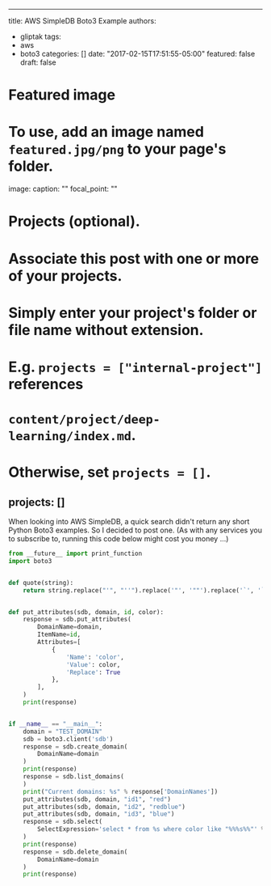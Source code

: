 
---
title: AWS SimpleDB Boto3 Example
authors:
- gliptak
tags:
- aws
- boto3
categories: []
date: "2017-02-15T17:51:55-05:00"
featured: false
draft: false

# Featured image
# To use, add an image named `featured.jpg/png` to your page's folder. 
image:
  caption: ""
  focal_point: ""

# Projects (optional).
#   Associate this post with one or more of your projects.
#   Simply enter your project's folder or file name without extension.
#   E.g. `projects = ["internal-project"]` references 
#   `content/project/deep-learning/index.md`.
#   Otherwise, set `projects = []`.
projects: []
---

When looking into AWS SimpleDB, a quick search didn't return any short Python Boto3 examples. So I decided to post one.
(As with any services you to subscribe to, running this code below might cost you money ...)

```python
from __future__ import print_function
import boto3


def quote(string):
    return string.replace("'", "''").replace('"', '""').replace('`', '``')


def put_attributes(sdb, domain, id, color):
    response = sdb.put_attributes(
        DomainName=domain,
        ItemName=id,
        Attributes=[
            {
                'Name': 'color',
                'Value': color,
                'Replace': True
            },
        ],
    )
    print(response)


if __name__ == "__main__":
    domain = "TEST_DOMAIN"
    sdb = boto3.client('sdb')
    response = sdb.create_domain(
        DomainName=domain
    )
    print(response)
    response = sdb.list_domains(
    )
    print("Current domains: %s" % response['DomainNames'])
    put_attributes(sdb, domain, "id1", "red")
    put_attributes(sdb, domain, "id2", "redblue")
    put_attributes(sdb, domain, "id3", "blue")
    response = sdb.select(
        SelectExpression='select * from %s where color like "%%%s%%"' % (domain, quote('blue')),
    )
    print(response)
    response = sdb.delete_domain(
        DomainName=domain
    )
    print(response)
```
